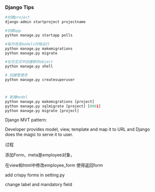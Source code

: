 ### Django Tips



```python
#创建project
django-admin startproject projectname

#创建app
python manage.py startapp polls

#每次改变models时候运行
python manage.py makemigrations
python manage.py migrate

#在交互式中创建新的object
python manage.py shell 

# 创建管理员
python manage.py createsuperuser



# 新建model
python manage.py makemigrations [project]
python manage.py sqlmigrate [project] [0001]
python manage.py migrate [project]

```



Django MVT pattern:

Developer provides model, view, template and map it to URL and Django does the magic to serve it to user.



过程



添加Form，meta是employee对象，

在view和html中修改employee_form 使得返回form

add crispy forms in setting.py

change label and mandatory field



